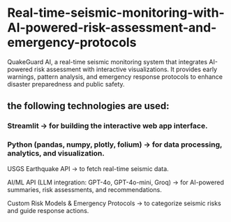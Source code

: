 # Real-time-seismic-monitoring-with-AI-powered-risk-assessment-and-emergency-protocols
QuakeGuard AI, a real-time seismic monitoring system that integrates AI-powered risk assessment with interactive visualizations. It provides early warnings, pattern analysis, and emergency response protocols to enhance disaster preparedness and public safety.

## the following technologies are used:

### Streamlit → for building the interactive web app interface.

### Python (pandas, numpy, plotly, folium) → for data processing, analytics, and visualization.

USGS Earthquake API → to fetch real-time seismic data.

AI/ML API (LLM integration: GPT-4o, GPT-4o-mini, Groq) → for AI-powered summaries, risk assessments, and recommendations.

Custom Risk Models & Emergency Protocols → to categorize seismic risks and guide response actions.
